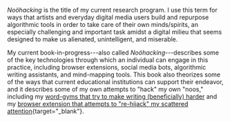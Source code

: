 *Noöhacking* is the title of my current research program.  I use this term for ways that artists and everyday digital media users build and repurpose algorithmic tools in order to take care of their own minds/spirits, an especially challenging and important task amidst a digital milieu that seems designed to make us  alienated, unintelligent, and miserable.  

My current book-in-progress---also called *Noöhacking*---describes some of the key technologies through which an individual can engage in this practice, including browser extensions, social media bots, algorithmic writing assistants, and mind-mapping tools. This book also theorizes some of the ways that current educational institutions can support their endeavor, and it describes some of my own attempts to "hack" my own "noos," including my [word-gyms that try to make writing (beneficially) harder](progym.html) and my [browser extension that attempts to "re-hijack" my scattered attention](https://electronicbookreview.com/essay/how-to-re-hijack-your-mind-critical-making-and-the-battle-for-intelligence/){target="_blank"}.